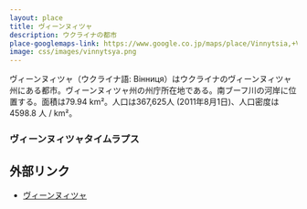 ```yaml
---
layout: place
title: ヴィーンヌィツャ
description: ウクライナの都市
place-googlemaps-link: https://www.google.co.jp/maps/place/Vinnytsia,+Vinnyts'ka+oblast,+Ukraine/
image: css/images/vinnytsya.png
---
```

ヴィーンヌィツャ（ウクライナ語: Вінниця）はウクライナのヴィーンヌィツャ州にある都市。ヴィーンヌィツャ州の州庁所在地である。南ブーフ川の河岸に位置する。面積は79.94 km²。人口は367,625人 (2011年8月1日)、人口密度は4598.8 人 / km²。

### ヴィーンヌィツャタイムラプス
<div class="lazyload">
<!--
<div class="video-container"><iframe src="http://www.youtube.com/embed/iAy8qzMyZ5I?html5=1" frameborder="0"></iframe></div>
-->
</div>

## 外部リンク
* <a href="http://ja.wikipedia.org/wiki/%E3%83%B4%E3%82%A3%E3%83%BC%E3%83%B3%E3%83%8C%E3%82%A3%E3%83%84%E3%83%A3">ヴィーンヌィツャ</a>
